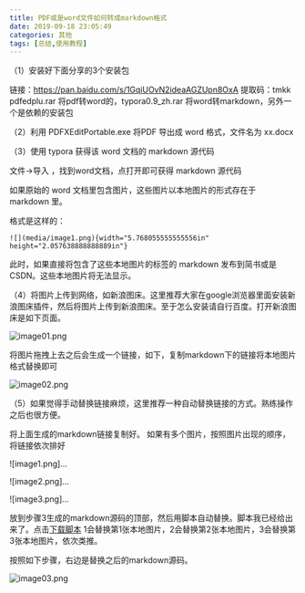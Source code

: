 ```yaml
---
title: PDF或是word文件如何转成markdown格式
date: 2019-09-18 23:05:49
categories: 其他
tags: [总结,使用教程]
---
```


（1）安装好下面分享的3个安装包

链接：https://pan.baidu.com/s/1GqiUOvN2ideaAGZUpn8OxA 
提取码：tmkk 
pdfedplu.rar 将pdf转word的，typora0.9_zh.rar 将word转markdown，另外一个是依赖的安装包

（2）利用  PDFXEditPortable.exe 将PDF 导出成 word 格式，文件名为 xx.docx

（3）使用 typora 获得该 word 文档的 markdown 源代码

文件->导入 ，找到word文档，点打开即可获得 markdown 源代码

如果原始的 word 文档里包含图片，这些图片以本地图片的形式存在于 markdown 里。

格式是这样的：

`![](media/image1.png){width="5.768055555555556in" height="2.057638888888889in"}`

此时，如果直接将包含了这些本地图片的标签的 markdown 发布到简书或是CSDN。这些本地图片将无法显示。

（4）将图片上传到网络，如新浪图床。这里推荐大家在google浏览器里面安装新浪图床插件，然后将图片上传到新浪图床。至于怎么安装请自行百度。打开新浪图床是如下页面。

![image01.png](http://ww1.sinaimg.cn/large/80673b2agy1g743m5lef8j20wo0mddgv.jpg)

将图片拖拽上去之后会生成一个链接，如下，复制markdown下的链接将本地图片格式替换即可

![image02.png](http://ww1.sinaimg.cn/large/80673b2agy1g74f6y5ofyj20wm0mr40t.jpg)

（5）如果觉得手动替换链接麻烦，这里推荐一种自动替换链接的方式。熟练操作之后也很方便。

将上面生成的markdown链接复制好。 如果有多个图片，按照图片出现的顺序，将链接依次排好

![image1.png]...

![image2.png]...

![image3.png]...

放到步骤3生成的markdown源码的顶部，然后用脚本自动替换。脚本我已经给出来了。点击[下载脚本](/download/markdown_tool.rar)
1会替换第1张本地图片，2会替换第2张本地图片，3会替换第3张本地图片，依次类推。

按照如下步骤，右边是替换之后的markdown源码。

![image03.png](http://ww1.sinaimg.cn/large/80673b2agy1g74gg9wjdrj214w0m2adc.jpg)


